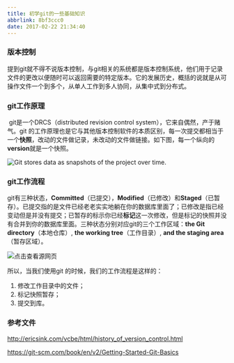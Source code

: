 ```yaml
---
title: 初学git的一些基础知识
abbrlink: 8bf3ccc0
date: 2017-02-22 21:34:40
---
```


### 版本控制

​	提到git就不得不说版本控制，与git相关的系统都是版本控制系统，他们用于记录文件的更改以便随时可以返回需要的特定版本。它的发展历史，概括的说就是从可操作文件一个到多个，从单人工作到多人协同，从集中式到分布式。

### git工作原理

​	git是一个DRCS（distributed revision control system），它来自偶然，产于赌气。git 的工作原理也是它与其他版本控制软件的本质区别，每一次提交都相当于一个**快照**，改动的文件做记录，未改动的文件做链接。如下图，每一个纵向的**version**就是一个快照。

![Git stores data as snapshots of the project over time.](https://git-scm.com/book/en/v2/images/snapshots.png)

### git工作流程

​	git有三种状态，**Committed**（已提交），**Modified**（已修改）和**Staged**（已暂存）。已提交指的是文件已经老老实实地躺在你的数据库里面了；已修改是指已经变动但是并没有提交；已暂存的标示你已经**标记**这一次修改，但是标记的快照并没有合并到你的数据库里面。三种状态分别对应git的三个工作区域：**the Git directory**（本地仓库）, **the working tree**（工作目录）, **and the staging area**（暂存区域）。

![点击查看源网页](http://images0.cnblogs.com/blog2015/512650/201508/181930031754207.png)

所以，当我们使用git 的时候，我们的工作流程是这样的：

1.  修改工作目录中的文件；
2.  标记快照暂存；
3.  提交到库。

### 参考文件

<http://ericsink.com/vcbe/html/history_of_version_control.html>

<https://git-scm.com/book/en/v2/Getting-Started-Git-Basics>
